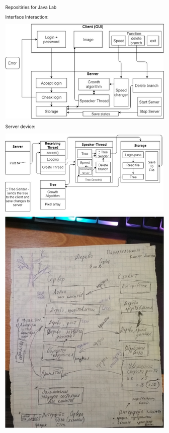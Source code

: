 Repositiries for Java Lab

Interface Interaction:

![picture](Scheme.jpg)

Server device:

![picture](Sсheme2.jpg)


![picture](pict.jpg)
